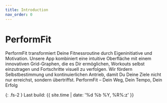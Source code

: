 ```yaml
---
title: Introduction
nav_order: 0
---
```


# PerformFit

PerformFit transformiert Deine Fitnessroutine durch Eigeninitiative und Motivation. Unsere App kombiniert eine intuitive Oberfläche mit einem innovativen Grid-Graphen, die es Dir ermöglichen, Workouts selbst einzutragen und Fortschritte visuell zu verfolgen. Wir fördern Selbstbestimmung und kontinuierlichen Antrieb, damit Du Deine Ziele nicht nur erreichst, sondern übertriffst. 
PerformFit – Dein Weg, Dein Tempo, Dein Erfolg



{: .fs-2 }
Last build: {{ site.time | date: '%d %b %Y, %R%:z' }}